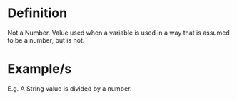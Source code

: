 # Definition
Not a Number. Value used when a variable is used in a way that is assumed to be a number, but is not.

# Example/s

E.g. A String value is divided by a number.